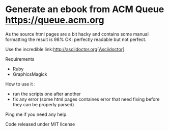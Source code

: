 # Generate an ebook from ACM Queue https://queue.acm.org

As the source html pages are a bit hacky and contains some manual formatting the result is 98% OK: perfectly readable but not perfect.

Use the incredible link:http://asciidoctor.org[Asciidoctor].

Requirements
- Ruby
- GraphicsMagick

How to use it :
- run the scripts one after another
- fix any error (some html pages containes error that need fixing before they can be properly parsed)

Ping me if you need any help.

Code released under MIT license
